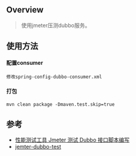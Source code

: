 ## Overview
> 使用jmeter压测dubbo服务。

## 使用方法

#### 配置consumer
````apple js
修改spring-config-dubbo-consumer.xml
````

#### 打包
````
mvn clean package -Dmaven.test.skip=true
````


## 参考
* [性能测试工具 Jmeter 测试 Dubbo 接口脚本编写](https://testerhome.com/topics/9980)
* [jemter-dubbo-test](https://github.com/kevinleedev/jmeter-dubbo-test-demo)